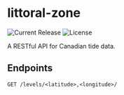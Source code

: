 # littoral-zone

![Current Release](https://badgen.net/github/release/greatislander/littoral-zone) ![License](https://badgen.net/github/license/greatislander/littoral-zone)

A RESTful API for Canadian tide data.

## Endpoints

`GET /levels/<latitude>,<longitude>/`
